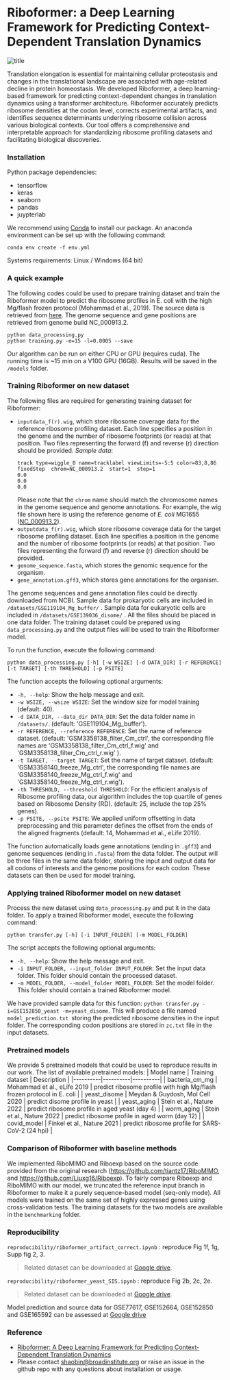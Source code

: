 

# Riboformer: a Deep Learning Framework for Predicting Context-Dependent Translation Dynamics

![title](https://user-images.githubusercontent.com/12596418/232886009-400f779b-b23d-489c-b52f-194da79a4e5c.png)

Translation elongation is essential for maintaining cellular proteostasis and changes in the translational landscape are associated with age-related decline in protein homeostasis. We developed Riboformer, a deep learning-based framework for predicting context-dependent changes in translation dynamics using a transformer architecture. Riboformer accurately predicts ribosome densities at the codon level, corrects experimental artifacts, and identifies sequence determinants underlying ribosome collision across various biological contexts. Our tool offers a comprehensive and interpretable approach for standardizing ribosome profiling datasets and facilitating biological discoveries.

### Installation
Python package dependencies:
- tensorflow
- keras
- seaborn
- pandas
- juypterlab

We recommend using [Conda](https://conda.io/en/latest/index.html) to install our package. An anaconda environment can be set up with the following command:
```
conda env create -f env.yml
```
Systems requirements: Linux / Windows (64 bit)
### A quick example
The following codes could be used to prepare training dataset and train the Riboformer model to predict the ribosome profiles in E. coli with the high Mg/flash frozen protocol (Mohammad et al., 2019). The source data is retrieved from [here](https://www.ncbi.nlm.nih.gov/geo/query/acc.cgi?acc=GSE119104). The genome sequence and gene positions are retrieved from genome build NC_000913.2.
```
python data_processing.py
python training.py -e=15 -l=0.0005 --save
```
Our algorithm can be run on either CPU or GPU (requires cuda). The running time is ~15 min on a V100 GPU (16GB). Results will be saved in the ```/models``` folder.


### Training Riboformer on new dataset
The following files are required for generating training dataset for Riboformer:
- ```inputdata_f(r).wig```,  which store ribosome coverage data for the reference ribosome profiling dataset. Each line specifies a position in the genome and the number of ribosome footprints (or reads) at that position. Two files representing the forward (f) and reverse (r) direction should be provided.
	*Sample data*:
	```
    track type=wiggle_0 name=tracklabel viewLimits=-5:5 color=83,8,86
    fixedStep  chrom=NC_000913.2  start=1  step=1
   0.0
   0.0
   0.0
	```
	Please note that the ```chrom``` name should match the chromosome names in the genome sequence and genome annotations. For example, the wig file shown here is using the reference genome of *E. coli* MG1655 ([NC_000913.2](https://www.ncbi.nlm.nih.gov/nuccore/49175990)).
-  ```outputdata_f(r).wig```,  which store ribosome coverage data for the target ribosome profiling dataset. Each line specifies a position in the genome and the number of ribosome footprints (or reads) at that position. Two files representing the forward (f) and reverse (r) direction should be provided.
- ```genome_sequence.fasta```, which stores the genomic sequence for the organism.
- ```gene_annotation.gff3```, which stores gene annotations for the organism.

The genome sequences and gene annotation files could be directly downloaded from NCBI. Sample data for prokaryotic cells are included in ```/datasets/GSE119104_Mg_buffer/``` . Sample data for eukaryotic cells are included in ```/datasets/GSE139036_disome/``` . All the files should be placed in one data folder. The training dataset could be prepared using ```data_processing.py``` and the output files will be used to train the Riboformer model.

To run the function, execute the following command:
```
python data_processing.py [-h] [-w WSIZE] [-d DATA_DIR] [-r REFERENCE] [-t TARGET] [-th THRESHOLD] [-p PSITE]
```
The function accepts the following optional arguments:

- `-h, --help`: Show the help message and exit.
- `-w WSIZE, --wsize WSIZE`: Set the window size for model training (default: 40).
- `-d DATA_DIR, --data_dir DATA_DIR`: Set the data folder name in `/datasets/`. (default: 'GSE119104_Mg_buffer').
- `-r REFERENCE, --reference REFERENCE`: Set the name of reference dataset. (default: 'GSM3358138_filter_Cm_ctrl', the corresponding file names are 'GSM3358138_filter_Cm_ctrl_f.wig' and 'GSM3358138_filter_Cm_ctrl_r.wig' ).
- `-t TARGET, --target TARGET`: Set the name of target dataset. (default: 'GSM3358140_freeze_Mg_ctrl', the corresponding file names are 'GSM3358140_freeze_Mg_ctrl_f.wig' and 'GSM3358140_freeze_Mg_ctrl_r.wig').
- `-th THRESHOLD, --threshold THRESHOLD`: For the efficient analysis of Ribosome profiling data, our algorithm includes the top quartile of genes based on Ribosome Density (RD). (default: 25, include the top 25% genes).
- `-p PSITE, --psite PSITE`: We applied uniform offsetting in data preprocessing and this parameter defines the offset from the ends of the aligned fragments (default: 14, Mohammad et al., eLife 2019).

The function automatically loads gene annotations (ending in `.gff3`) and genome sequences (ending in `.fasta`) from the data folder. The output will be three files in the same data folder, storing the input and output data for all codons of interests and the genome positions for each codon. These datasets can then be used for model training.


### Applying trained Riboformer model on new dataset
Process the new dataset using ```data_processing.py``` and put it in the data folder. To apply a trained Riboformer model, execute the following command:
```
python transfer.py [-h] [-i INPUT_FOLDER] [-m MODEL_FOLDER]
```
The script accepts the following optional arguments:

- `-h, --help`: Show the help message and exit.
- `-i INPUT_FOLDER, --input_folder INPUT_FOLDER`: Set the input data folder. This folder should contain the processed dataset.
- `-m MODEL_FOLDER, --model_folder MODEL_FOLDER`: Set the model folder. This folder should contain a trained Riboformer model.

We have provided sample data for this function: `python transfer.py -i=GSE152850_yeast -m=yeast_disome`. This will produce a file named `model_prediction.txt `storing the predicted ribosome densities in the input folder. The corresponding codon positions are stored in `zc.txt`
 file in the input datasets.

### Pretrained models
We provide 5 pretrained models that could be used to reproduce results in our work. The list of available pretrained models:
| Model name | Training dataset | Description |
|----------|----------|----------|
| bacteria_cm_mg |  Mohammad et al., eLife 2019 | predict ribosome profile with high Mg/flash frozen protocol in E. coli |
| yeast_disome | Meydan & Guydosh, Mol Cell 2020 | predict disome profile in yeast |
| yeast_aging | Stein et al., Nature 2022 | predict ribosome profile in aged yeast (day 4) |
| worm_aging | Stein et al., Nature 2022 | predict ribosome profile in aged worm (day 12) |
| covid_model | Finkel et al., Nature 2021 | predict ribosome profile for SARS-CoV-2 (24 hpi) |

### Comparison of Riboformer with baseline methods
We implemented RiboMIMO and Riboexp based on the source code provided from the original research (https://github.com/tiantz17/RiboMIMO, and https://github.com/Liuxg16/Riboexp). To fairly compare Riboexp and RiboMIMO with our model, we truncated the reference input branch in Riboformer to make it a purely sequence-based model (seq-only mode). All models were trained on the same set of highly expressed genes using cross-validation tests. The training datasets for the two models are available in the `benchmarking` folder.

### Reproducibility
 `reproducibility/riboformer_artifact_correct.ipynb` :  reproduce Fig 1f, 1g, Supp fig 2, 3.

> Related dataset can be downloaded at [Google drive](https://drive.google.com/file/d/1B5RV_74uPLYjpakOdUmH03_NMP0hQXrB/view?usp=sharing).

`reproducibility/riboformer_yeast_SIS.ipynb` :  reproduce Fig 2b, 2c, 2e.

> Related dataset can be downloaded at [Google drive](https://drive.google.com/file/d/1F8mwXFDC9ufXTsuWQEP6g_PGHD23cGjV/view?usp=sharing).


Model prediction and source data for GSE77617, GSE152664, GSE152850 and GSE165592 can be assessed at [Google drive](https://drive.google.com/file/d/1XXmyePpJDK5RkbrF1tRkVu8EFFiy-rOd/view?usp=sharing)

### Reference
- [Riboformer: A Deep Learning Framework for Predicting Context-Dependent Translation Dynamics](https://www.biorxiv.org/content/10.1101/2023.04.24.538053v1)
- Please contact shaobin@broadinstitute.org or raise an issue in the github repo with any questions about installation or usage.

